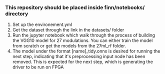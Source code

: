 ### This repository should be placed inside finn/notebooks/ directory

1. Set up the environement.yml
2. Get the dataset through the link in the datasets/ folder
3. Run the jupyter notebook which walk through the process of building the VGG10 model for 27 modulations. You can either train the model from scratch or get the models from the 27ml_rf folder. 
4. The model under the format [name]_tidy.onnx is desired for running the next step, indicating that it's preprocessing input node has been removed. This is expected for the next step, which is generating the driver to be run on FPGA
